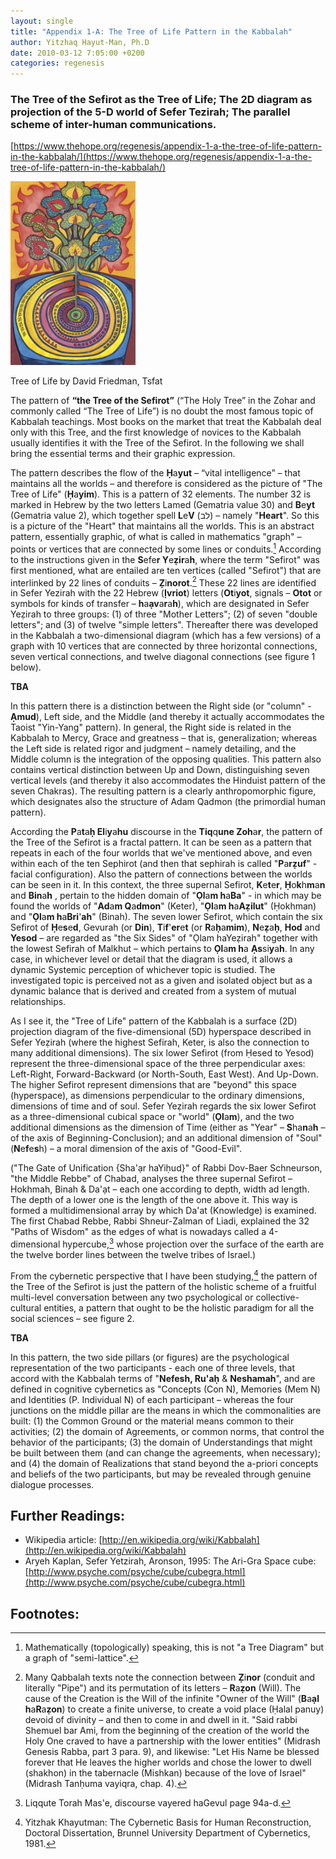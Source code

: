 ```yaml
---
layout: single
title: "Appendix 1-A: The Tree of Life Pattern in the Kabbalah"
author: Yitzhaq Hayut-Man, Ph.D
date: 2010-03-12 7:05:00 +0200
categories: regenesis
---
```


### **The Tree of the Sefirot as the Tree of Life; The 2D diagram as projection of the 5-D world of Sefer Tezirah; The parallel scheme of inter-human communications.**

[https://www.thehope.org/regenesis/appendix-1-a-the-tree-of-life-pattern-in-the-kabbalah/](https://www.thehope.org/regenesis/appendix-1-a-the-tree-of-life-pattern-in-the-kabbalah/)

<img src="/assets/tree-of-life_436x640.jpg" alt="drawing" width="200"/>

Tree of Life by David Friedman, Tsfat

The pattern of **“the Tree of the Sefirot”** (“The Holy Tree” in the Zohar and commonly called “The Tree of Life”) is no doubt the most famous topic of Kabbalah teachings. Most books on the market that treat the Kabbalah deal only with this Tree, and the first knowledge of novices to the Kabbalah usually identifies it with the Tree of the Sefirot. In the following we shall bring the essential terms and their graphic expression.

The pattern describes the flow of the **Ḥ**a**yut** – “vital intelligence” – that maintains all the worlds – and therefore is considered as the picture of "The Tree of Life" (**Ḥ**a**yim**). This is a pattern of 32 elements. The number 32 is marked in Hebrew by the two letters Lamed (Gematria value 30) and **B**e**yt** (Gematria value 2), which together spell **L**e**V** (לב) – namely "**Heart**". So this is a picture of the "Heart" that maintains all the worlds. This is an abstract pattern, essentially graphic, of what is called in mathematics "graph" – points or vertices that are connected by some lines or conduits.[^1] According to the instructions given in the **S**efe**r Y**e**ẓir**a**h**, where the term "Sefirot" was first mentioned, what are entailed are ten vertices (called "Sefirot") that are interlinked by 22 lines of conduits – **Ẓ**i**norot**.[^2] These 22 lines are identified in Sefer Yezirah with the 22 Hebrew (**Ịvriot**) letters (**Ot**i**yot**, signals – **Otot** or symbols for kinds of transfer – **h**a**ạv**a**r**a**h**), which are designated in Sefer Yeẓirah to three groups: (1) of three "Mother Letters"; (2) of seven "double letters"; and (3) of twelve "simple letters". Thereafter there was developed in the Kabbalah a two-dimensional diagram (which has a few versions) of a graph with 10 vertices that are connected by three horizontal connections, seven vertical connections, and twelve diagonal connections (see figure 1 below).

**TBA**

In this pattern there is a distinction between the Right side (or "column" - **Ạmud**), Left side, and the Middle (and thereby it actually accommodates the Taoist "Yin-Yang" pattern). In general, the Right side is related in the Kabbalah to Mercy, Grace and greatness – that is, generalization; whereas the Left side is related rigor and judgment – namely detailing, and the Middle column is the integration of the opposing qualities. This pattern also contains vertical distinction between Up and Down, distinguishing seven vertical levels (and thereby it also accommodates the Hinduist pattern of the seven Chakras). The resulting pattern is a clearly anthropomorphic figure, which designates also the structure of Adam Qadmon (the primordial human pattern).

According the **P**a**t**a**ḥ El**i**y**a**hu** discourse in the **Tiq**q**une Zoh**a**r**, the pattern of the Tree of the Sefirot is a fractal pattern. It can be seen as a pattern that repeats in each of the four worlds that we've mentioned above, and even within each of the ten Sephirot (and then that sephirah is called "**P**a**rẓuf**" - facial configuration). Also the pattern of connections between the worlds can be seen in it. In this context, the three supernal Sefirot, **K**e**t**e**r**, **Ḥ**o**k**h**m**a**n** and **Bin**a**h** , pertain to the hidden domain of "**Ọl**a**m h**a**Ba**" - in which may be found the worlds of "**Ad**a**m Q**a**dmon**" (Keter), "**Ọl**a**m h**a**Aẓilut**" (Ḥokhman) and "**Ọl**a**m h**a**Bri**'**ah**" (Binah). The seven lower Sefirot, which contain the six Sefirot of **Ḥ**e**s**e**d**, Gevurah (or **Din**), **T**i**f**'**er**e**t** (or **R**a**ḥ**a**mim**), **N**e**ẓ**a**ḥ**, **Hod** and **Yesod** – are regarded as "the Six Sides" of "Ọlam haYeẓirah" together with the lowest Sefirah of Malkhut – which pertains to **Ọl**a**m h**a **Ạs**si**y**a**h**. In any case, in whichever level or detail that the diagram is used, it allows a dynamic Systemic perception of whichever topic is studied. The investigated topic is perceived not as a given and isolated object but as a dynamic balance that is derived and created from a system of mutual relationships.

As I see it, the "Tree of Life" pattern of the Kabbalah is a surface (2D) projection diagram of the five-dimensional (5D) hyperspace described in Sefer Yeẓirah (where the highest Sefirah, Keter, is also the connection to many additional dimensions). The six lower Sefirot (from Ḥesed to Yesod) represent the three-dimensional space of the three perpendicular axes: Left-Right, Forward-Backward (or North-South, East West). And Up-Down. The higher Sefirot represent dimensions that are "beyond" this space (hyperspace), as dimensions perpendicular to the ordinary dimensions, dimensions of time and of soul. Sefer Yeẓirah regards the six lower Sefirot as a three-dimensional cubical space or "world" (**Ọl**a**m**), and the two additional dimensions as the dimension of Time (either as "Year" – **S**ha**n**a**h** – of the axis of Beginning-Conclusion); and an additional dimension of "Soul" (**N**e**f**e**s**h) – a moral dimension of the axis of "Good-Evil".

("The Gate of Unification {Sha'ạr haYiḥud}" of Rabbi Dov-Baer Schneurson, "the Middle Rebbe" of Chabad, analyses the three supernal Sefirot – Hokhmah, Binah & Da'ạt – each one according to depth, width ad length. The depth of a lower one is the length of the one above it. This way is formed a multidimensional array by which Da'at (Knowledge) is examined. The first Chabad Rebbe, Rabbi Shneur-Zalman of Liadi, explained the 32 "Paths of Wisdom" as the edges of what is nowadays called a 4-dimensional hypercube,[^3] whose projection over the surface of the earth are the twelve border lines between the twelve tribes of Israel.)

From the cybernetic perspective that I have been studying,[^4] the pattern of the Tree of the Sefirot is just the pattern of the holistic scheme of a fruitful multi-level conversation between any two psychological or collective-cultural entities, a pattern that ought to be the holistic paradigm for all the social sciences – see figure 2.

**TBA**

In this pattern, the two side pillars (or figures) are the psychological representation of the two participants - each one of three levels, that accord with the Kabbalah terms of "**Nefesh, Ru'aḥ** & **Neshamah**", and are defined in cognitive cybernetics as "Concepts (Con N), Memories (Mem N) and Identities (P. Individual N) of each participant – whereas the four junctions on the middle pillar are the means in which the commonalities are built: (1) the Common Ground or the material means common to their activities; (2) the domain of Agreements, or common norms, that control the behavior of the participants; (3) the domain of Understandings that might be built between them (and can change the agreements, when necessary); and (4) the domain of Realizations that stand beyond the a-priori concepts and beliefs of the two participants, but may be revealed through genuine dialogue processes.

## Further Readings:

- Wikipedia article: [http://en.wikipedia.org/wiki/Kabbalah](http://en.wikipedia.org/wiki/Kabbalah)
- Aryeh Kaplan, Sefer Yetzirah, Aronson, 1995: The Ari-Gra Space cube: [http://www.psyche.com/psyche/cube/cubegra.html](http://www.psyche.com/psyche/cube/cubegra.html)

## Footnotes:

[^1]: Mathematically (topologically) speaking, this is not "a Tree Diagram" but a graph of "semi-lattice".
[^2]: Many Qabbalah texts note the connection between **Ẓ**i**nor** (conduit and literally "Pipe") and its permutation of its letters – **R**a**ẓon** (Will). The cause of the Creation is the Will of the infinite "Owner of the Will" (**B**a**ạl h**a**R**a**ẓon**) to create a finite universe, to create a void place (Ḥalal panuy) devoid of divinity – and then to come in and dwell in it. "Said rabbi Shemuel bar Ami, from the beginning of the creation of the world the Holy One craved to have a partnership with the lower entities" (Midrash Genesis Rabba, part 3 para. 9), and likewise: "Let His Name be blessed forever that He leaves the higher worlds and chose the lower to dwell (shakhon) in the tabernacle (Mishkan) because of the love of Israel" (Midrash Tanḥuma vayiqra, chap. 4).
[^3]: Liqqute Torah Mas'e, discourse vayered haGevul page 94a-d.
[^4]: Yitzhak Khayutman: The Cybernetic Basis for Human Reconstruction, Doctoral Dissertation, Brunnel University Department of Cybernetics, 1981.
